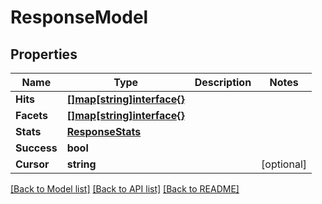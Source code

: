 # ResponseModel

## Properties

Name | Type | Description | Notes
------------ | ------------- | ------------- | -------------
**Hits** | [**[]map[string]interface{}**](map[string]interface{}.md) |  | 
**Facets** | [**[]map[string]interface{}**](map[string]interface{}.md) |  | 
**Stats** | [**ResponseStats**](ResponseStats.md) |  | 
**Success** | **bool** |  | 
**Cursor** | **string** |  | [optional] 

[[Back to Model list]](../README.md#documentation-for-models) [[Back to API list]](../README.md#documentation-for-api-endpoints) [[Back to README]](../README.md)


